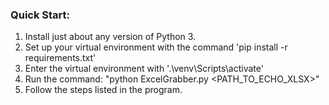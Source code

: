 ### **Quick Start:**
1. Install just about any version of Python 3.
2. Set up your virtual environment with the command 'pip install -r requirements.txt'
3. Enter the virtual environment with '.\venv\Scripts\activate'
4. Run the command: "python ExcelGrabber.py <PATH_TO_ECHO_XLSX>"
5. Follow the steps listed in the program.
